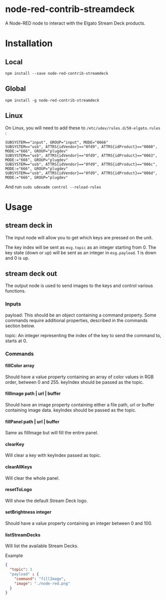 # node-red-contrib-streamdeck

A Node-RED node to interact with the Elgato Stream Deck products.

# Installation

## Local
```
npm install --save node-red-contrib-streamdeck
```

## Global
```
npm install -g node-red-contrib-streamdeck
```

## Linux

On Linux, you will need to add these to `/etc/udev/rules.d/50-elgato.rules` :

```
SUBSYSTEM=="input", GROUP="input", MODE="0666"
SUBSYSTEM=="usb", ATTRS{idVendor}=="0fd9", ATTRS{idProduct}=="0060", MODE:="666", GROUP="plugdev"
SUBSYSTEM=="usb", ATTRS{idVendor}=="0fd9", ATTRS{idProduct}=="0063", MODE:="666", GROUP="plugdev"
SUBSYSTEM=="usb", ATTRS{idVendor}=="0fd9", ATTRS{idProduct}=="006c", MODE:="666", GROUP="plugdev"
SUBSYSTEM=="usb", ATTRS{idVendor}=="0fd9", ATTRS{idProduct}=="006d", MODE:="666", GROUP="plugdev"
```

And run `sudo udevadm control --reload-rules`

# Usage

## stream deck in

The input node will allow you to get which keys are pressed on the unit.

The key index will be sent as `msg.topic` as an integer starting from 0. The key state (down or up) will be sent as an integer in `msg.payload`. 1 is down and 0 is up.

## stream deck out

The output node is used to send images to the keys and control various functions.

### Inputs

payload: This should be an object containing a command property. Some commands require additional properties, described in the commands section below.

topic: An integer representing the index of the key to send the command to, starts at 0.

### Commands

#### fillColor array
Should have a value property containing an array of color values in RGB order, between 0 and 255. keyIndex should be passed as the topic.

#### fillImage path | url | buffer
Should have an image property containing either a file path, url or buffer containing image data. keyIndex should be passed as the topic.

#### fillPanel path | url | buffer
Same as fillImage but will fill the entire panel.

#### clearKey
Will clear a key with keyIndex passed as topic.

#### clearAllKeys
Will clear the whole panel.

#### resetToLogo
Will show the default Stream Deck logo.

#### setBrightness integer
Should have a value property containing an integer between 0 and 100.

#### listStreamDecks
Will list the available Stream Decks.

Example

```json
{
  "topic": 3
  "payload" : {
    "command": "fillImage",
    "image": "./node-red.png"
  }
}
```
